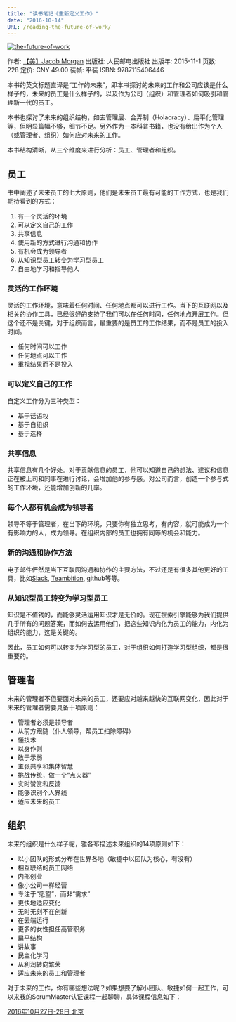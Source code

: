 ```yaml
---
title: "读书笔记《重新定义工作》"
date: "2016-10-14"
URL: /reading-the-future-of-work/
---
```


[![the-future-of-work](/wp-content/uploads/2016/10/download.jpeg)](http://bobjiang.com/reading-the-future-of-work/download/#main)

作者: [【美】Jacob Morgan](https://book.douban.com/search/Jacob%20Morgan) 出版社: 人民邮电出版社 出版年: 2015-11-1 页数: 228 定价: CNY 49.00 装帧: 平装 ISBN: 9787115406446

本书的英文标题直译是“工作的未来”，即本书探讨的未来的工作和公司应该是什么样子的，未来的员工是什么样子的，以及作为公司（组织）和管理者如何吸引和管理新一代的员工。

本书也探讨了未来的组织结构，如去管理层、合弄制（Holacracy）、扁平化管理等，但明显篇幅不够，细节不足。另外作为一本科普书籍，也没有给出作为个人（或管理者、组织）如何应对未来的工作。

本书结构清晰，从三个维度来进行分析：员工、管理者和组织。

## 员工

书中阐述了未来员工的七大原则，他们是未来员工最有可能的工作方式，也是我们期待看到的方式：

1. 有一个灵活的环境
2. 可以定义自己的工作
3. 共享信息
4. 使用新的方式进行沟通和协作
5. 有机会成为领导者
6. 从知识型员工转变为学习型员工
7. 自由地学习和指导他人

### 灵活的工作环境

灵活的工作环境，意味着任何时间、任何地点都可以进行工作。当下的互联网以及相关的协作工具，已经很好的支持了我们可以在任何时间，任何地点开展工作。但这个还不是关键，对于组织而言，最重要的是员工的工作结果，而不是员工的投入时间。

- 任何时间可以工作
- 任何地点可以工作
- 重视结果而不是投入

### 可以定义自己的工作

自定义工作分为三种类型：

- 基于话语权
- 基于自组织
- 基于选择

### 共享信息

共享信息有几个好处。对于贡献信息的员工，他可以知道自己的想法、建议和信息正在被上司和同事在进行讨论，会增加他的参与感。对公司而言，创造一个参与式的工作环境，还能增加创新的几率。

### 每个人都有机会成为领导者

领导不等于管理者，在当下的环境，只要你有独立思考，有内容，就可能成为一个有影响力的人，成为领导。在组织内部的员工也拥有同等的机会和能力。

### 新的沟通和协作方法

电子邮件俨然是当下互联网沟通和协作的主要方法，不过还是有很多其他更好的工具，比如[Slack](http://slack.com), [Teambition](http://www.teambition.com), github等等。

### 从知识型员工转变为学习型员工

知识是不值钱的，而能够灵活运用知识才是无价的。现在搜索引擎能够为我们提供几乎所有的问题答案，而如何去运用他们，把这些知识内化为员工的能力，内化为组织的能力，这是关键的。

因此，员工如何可以转变为学习型的员工，对于组织如何打造学习型组织，都是很重要的。

## 管理者

未来的管理者不但要面对未来的员工，还要应对越来越快的互联网变化，因此对于未来的管理者需要具备十项原则：

- 管理者必须是领导者
- 从前方跟随（仆人领导，帮员工扫除障碍）
- 懂技术
- 以身作则
- 敢于示弱
- 主张共享和集体智慧
- 挑战传统，做一个“点火器”
- 实时赞赏和反馈
- 能够识别个人界线
- 适应未来的员工

## 组织

未来的组织是什么样子呢，雅各布描述未来组织的14项原则如下：

- 以小团队的形式分布在世界各地（敏捷中以团队为核心，有没有）
- 相互联结的员工网络
- 内部创业
- 像小公司一样经营
- 专注于“愿望”，而非“需求”
- 更快地适应变化
- 无时无刻不在创新
- 在云端运行
- 更多的女性担任高管职务
- 扁平结构
- 讲故事
- 民主化学习
- 从利润转向繁荣
- 适应未来的员工和管理者

对于未来的工作，你有哪些想法呢？如果想要了解小团队、敏捷如何一起工作，可以来我的ScrumMaster认证课程一起聊聊，具体课程信息如下：

[2016年10月27日-28日 北京](http://yihuode.io/activities/357)
